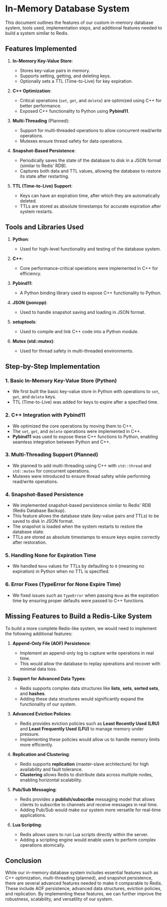 
# In-Memory Database System

This document outlines the features of our custom in-memory database system, tools used, implementation steps, and additional features needed to build a system similar to Redis.

## Features Implemented

1. **In-Memory Key-Value Store**:
   - Stores key-value pairs in memory.
   - Supports setting, getting, and deleting keys.
   - Optionally sets a TTL (Time-to-Live) for key expiration.

2. **C++ Optimization**:
   - Critical operations (`set`, `get`, and `delete`) are optimized using C++ for better performance.
   - Exposed C++ functionality to Python using **Pybind11**.

3. **Multi-Threading** (Planned):
   - Support for multi-threaded operations to allow concurrent read/write operations.
   - Mutexes ensure thread safety for data operations.

4. **Snapshot-Based Persistence**:
   - Periodically saves the state of the database to disk in a JSON format (similar to Redis' RDB).
   - Captures both data and TTL values, allowing the database to restore its state after restarting.

5. **TTL (Time-to-Live) Support**:
   - Keys can have an expiration time, after which they are automatically deleted.
   - TTLs are stored as absolute timestamps for accurate expiration after system restarts.

## Tools and Libraries Used

1. **Python**:
   - Used for high-level functionality and testing of the database system.

2. **C++**:
   - Core performance-critical operations were implemented in C++ for efficiency.

3. **Pybind11**:
   - A Python binding library used to expose C++ functionality to Python.

4. **JSON (jsoncpp)**:
   - Used to handle snapshot saving and loading in JSON format.

5. **setuptools**:
   - Used to compile and link C++ code into a Python module.

6. **Mutex (std::mutex)**:
   - Used for thread safety in multi-threaded environments.

## Step-by-Step Implementation

### 1. Basic In-Memory Key-Value Store (Python)
- We first built the basic key-value store in Python with operations to `set`, `get`, and `delete` keys.
- TTL (Time-to-Live) was added for keys to expire after a specified time.

### 2. C++ Integration with Pybind11
- We optimized the core operations by moving them to C++.
- The `set`, `get`, and `delete` operations were implemented in C++.
- **Pybind11** was used to expose these C++ functions to Python, enabling seamless integration between Python and C++.

### 3. Multi-Threading Support (Planned)
- We planned to add multi-threading using C++ with `std::thread` and `std::mutex` for concurrent operations.
- Mutexes were introduced to ensure thread safety while performing read/write operations.

### 4. Snapshot-Based Persistence
- We implemented snapshot-based persistence similar to Redis' RDB (Redis Database Backup).
- This feature allows the database state (key-value pairs and TTLs) to be saved to disk in JSON format.
- The snapshot is loaded when the system restarts to restore the database state.
- TTLs are stored as absolute timestamps to ensure keys expire correctly after restoration.

### 5. Handling None for Expiration Time
- We handled `None` values for TTLs by defaulting to `0` (meaning no expiration) in Python when no TTL is specified.

### 6. Error Fixes (TypeError for None Expire Time)
- We fixed issues such as `TypeError` when passing `None` as the expiration time by ensuring proper defaults were passed to C++ functions.

## Missing Features to Build a Redis-Like System

To build a more complete Redis-like system, we would need to implement the following additional features:

1. **Append-Only File (AOF) Persistence**:
   - Implement an append-only log to capture write operations in real time.
   - This would allow the database to replay operations and recover with minimal data loss.

2. **Support for Advanced Data Types**:
   - Redis supports complex data structures like **lists**, **sets**, **sorted sets**, and **hashes**.
   - Adding these data structures would significantly expand the functionality of our system.

3. **Advanced Eviction Policies**:
   - Redis provides eviction policies such as **Least Recently Used (LRU)** and **Least Frequently Used (LFU)** to manage memory under pressure.
   - Implementing these policies would allow us to handle memory limits more efficiently.

4. **Replication and Clustering**:
   - Redis supports **replication** (master-slave architecture) for high availability and fault tolerance.
   - **Clustering** allows Redis to distribute data across multiple nodes, enabling horizontal scalability.

5. **Pub/Sub Messaging**:
   - Redis provides a **publish/subscribe** messaging model that allows clients to subscribe to channels and receive messages in real time.
   - Adding Pub/Sub would make our system more versatile for real-time applications.

6. **Lua Scripting**:
   - Redis allows users to run Lua scripts directly within the server.
   - Adding a scripting engine would enable users to perform complex operations atomically.

## Conclusion

While our in-memory database system includes essential features such as C++ optimization, multi-threading (planned), and snapshot persistence, there are several advanced features needed to make it comparable to Redis. These include AOF persistence, advanced data structures, eviction policies, and replication. By implementing these features, we can further improve the robustness, scalability, and versatility of our system.